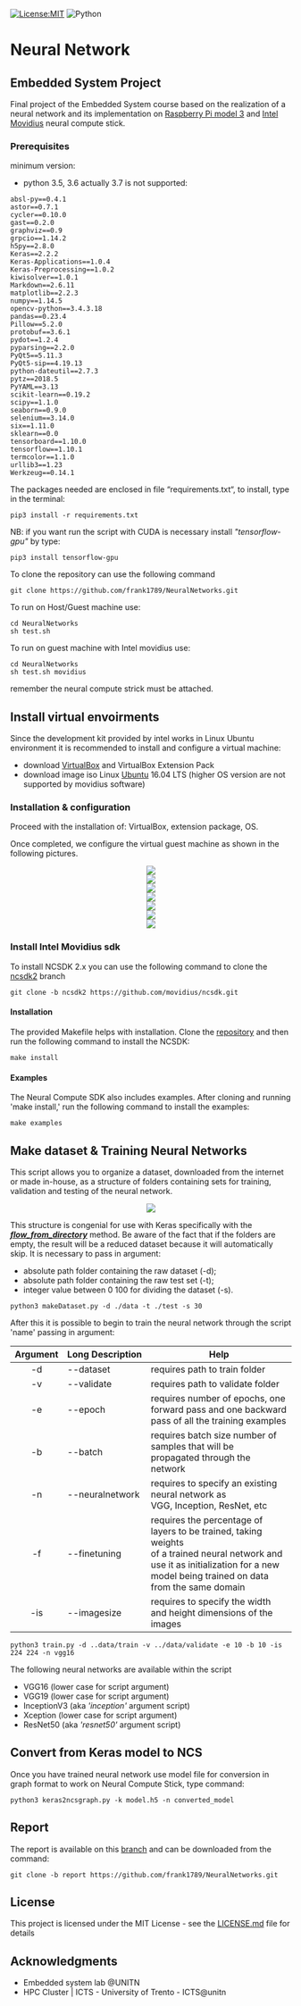 [![License:MIT](https://img.shields.io/packagist/l/doctrine/orm.svg)](License.md)
![Python](https://img.shields.io/badge/Python-3.5-orange.svg)
# Neural Network

## Embedded System Project

Final project of the Embedded System course based on the realization of a neural network and its implementation on
[Raspberry Pi model 3](https://www.raspberrypi.org/products/raspberry-pi-3-model-b/) and [Intel Movidius](https://software.intel.com/en-us/neural-compute-stick) neural compute stick.

### Prerequisites
minimum version:
+ python 3.5, 3.6 actually 3.7 is not supported:

```
absl-py==0.4.1
astor==0.7.1
cycler==0.10.0
gast==0.2.0
graphviz==0.9
grpcio==1.14.2
h5py==2.8.0
Keras==2.2.2
Keras-Applications==1.0.4
Keras-Preprocessing==1.0.2
kiwisolver==1.0.1
Markdown==2.6.11
matplotlib==2.2.3
numpy==1.14.5
opencv-python==3.4.3.18
pandas==0.23.4
Pillow==5.2.0
protobuf==3.6.1
pydot==1.2.4
pyparsing==2.2.0
PyQt5==5.11.3
PyQt5-sip==4.19.13
python-dateutil==2.7.3
pytz==2018.5
PyYAML==3.13
scikit-learn==0.19.2
scipy==1.1.0
seaborn==0.9.0
selenium==3.14.0
six==1.11.0
sklearn==0.0
tensorboard==1.10.0
tensorflow==1.10.1
termcolor==1.1.0
urllib3==1.23
Werkzeug==0.14.1  
```
The packages needed are enclosed in file “requirements.txt“, to install, type in the terminal:
```shell
pip3 install -r requirements.txt
```

NB: if you want run the script with CUDA is necessary install _"tensorflow-gpu"_ by type:
```shell
pip3 install tensorflow-gpu
```

To clone the repository can use the following command
```shell
git clone https://github.com/frank1789/NeuralNetworks.git
```

To run on Host/Guest machine use:
```shell
cd NeuralNetworks
sh test.sh
```
 To run on  guest machine with Intel movidius use:
 ```shell
cd NeuralNetworks
sh test.sh movidius
```
remember the neural compute strick must be attached.
 
## Install virtual envoirments 
Since the development kit provided by intel works in Linux Ubuntu environment it is recommended to install and configure a virtual machine:
+ download [VirtualBox](https://www.virtualbox.org/wiki/Downloads) and VirtualBox Extension Pack
+ download image iso Linux [Ubuntu](https://www.ubuntu-it.org/download) 16.04 LTS (higher OS version are not supported by movidius software)

### Installation & configuration

Proceed with the installation of: VirtualBox, extension package, OS.

Once completed, we configure the virtual guest machine as shown in the following pictures.

<div style="text-align:center"><img src ="https://github.com/frank1789/NeuralNetworks/blob/master/img/fig1.png" /></div>
<div style="text-align:center"><img src ="https://github.com/frank1789/NeuralNetworks/blob/master/img/fig2.png" /></div>
<div style="text-align:center"><img src ="https://github.com/frank1789/NeuralNetworks/blob/master/img/fig3.png" /></div>
<div style="text-align:center"><img src ="https://github.com/frank1789/NeuralNetworks/blob/master/img/fig4.png" /></div>
<div style="text-align:center"><img src ="https://github.com/frank1789/NeuralNetworks/blob/master/img/fig5.png" /></div>
<div style="text-align:center"><img src ="https://github.com/frank1789/NeuralNetworks/blob/master/img/fig6.png" /></div>
<div style="text-align:center"><img src ="https://github.com/frank1789/NeuralNetworks/blob/master/img/fig7.png" /></div>

### Install Intel Movidius sdk

To install NCSDK 2.x you can use the following command to clone the [ncsdk2](https://github.com/movidius/ncsdk/tree/ncsdk2) branch
```shell
git clone -b ncsdk2 https://github.com/movidius/ncsdk.git
```

#### Installation

The provided Makefile helps with installation. Clone the [repository](https://github.com/movidius/ncsdk/tree/ncsdk2) and then run the following command to install the NCSDK:
```shell
make install
```
#### Examples

The Neural Compute SDK also includes examples. After cloning and running 'make install,' run the following command to install the examples:
```shell
make examples
```
## Make dataset & Training Neural Networks
This script allows you to organize a dataset, downloaded from the internet or made in-house, as a structure of folders containing sets for training, validation and testing of the neural network.
<div style="text-align:center"><img src ="https://github.com/frank1789/NeuralNetworks/blob/master/img/structure.png" /></div>

This structure is congenial for use with Keras specifically with the <em>**[ flow_from_directory](https://keras.io/preprocessing/image/)**</em> method.
Be aware of the fact that if the folders are empty, the result will be a reduced dataset because it will automatically skip.
It is necessary to pass in argument:
- absolute path folder containing the raw dataset (-d);
- absolute path folder containing the raw test set (-t);
- integer value between 0 100 for dividing the dataset (-s).
```shell
python3 makeDataset.py -d ./data -t ./test -s 30
```
After this it is possible to begin to train the neural network through the script 'name' passing in argument:

| Argument |  <nobr>Long Description</nobr> | Help |
|:--------:|--------------|--------|
|-d| --dataset |requires path to train folder|
|-v| --validate|requires path to validate folder|
|-e| --epoch   |requires number of epochs, one forward pass and one backward <br>pass of all the training examples|
|-b| --batch   |requires batch size number of samples that will be <br>propagated through the network|
|-n| <nobr>--neuralnetwork</nobr>|requires to specify an existing neural network as <br>VGG, Inception, ResNet, etc|
|-f| --finetuning|requires the percentage of layers to be trained, taking weights <br>of a trained neural network and use it as initialization for a new<br> model being trained on data from the same domain|
|-is| --imagesize|requires to specify the width and height dimensions of the images|

```shell
python3 train.py -d ..data/train -v ../data/validate -e 10 -b 10 -is 224 224 -n vgg16
```
The following neural networks are available within the script
+ VGG16 (lower case for script argument)
+ VGG19 (lower case for script argument)
+ InceptionV3 (aka *'inception'* argument script)
+ Xception (lower case for script argument)
+ ResNet50 (aka *'resnet50'* argument script)

## Convert from Keras model to NCS
Once you have trained  neural network use model file for conversion in graph format to work on Neural Compute Stick, type command:

```shell
python3 keras2ncsgraph.py -k model.h5 -n converted_model
```

## Report 
The report is available on this [branch]() and can be downloaded from the command:
```
git clone -b report https://github.com/frank1789/NeuralNetworks.git
```

## License

This project is licensed under the MIT License - see the [LICENSE.md](LICENSE.md) file for details

## Acknowledgments

* Embedded system lab @UNITN
* HPC Cluster | ICTS - University of Trento - ICTS@unitn
